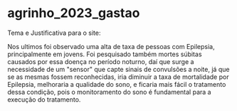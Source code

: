 # agrinho_2023_gastao

Tema e Justificativa para o site:

  Nos ultimos foi observado uma alta de taxa de pessoas com Epilepsia, principalmente em jovens.
  Foi pesquisado também mortes súbitas causados por essa doença no período noturno, daí que surge a necessidade de um "sensor" que capte sinais de convulsões a noite, já que se as mesmas fossem reconhecidas, iria diminuir a taxa de mortalidade por Epilepsia, melhoraria a qualidade do sono, e ficaria mais fácil o tratamento dessa condição, pois o monitoramento do sono é fundamental para a execução do tratamento.
